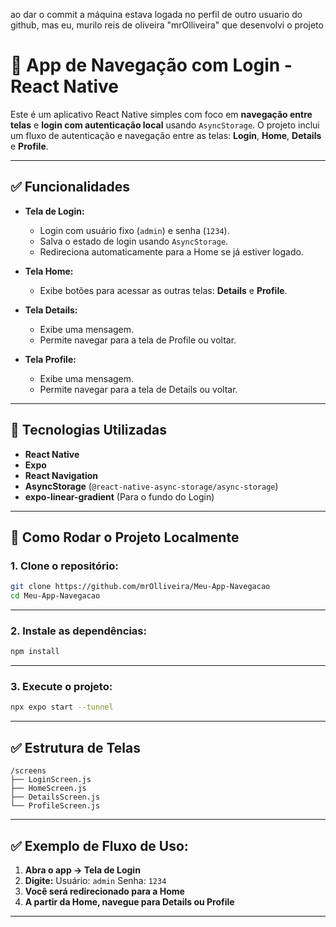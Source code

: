 ao dar o commit a máquina estava logada no perfil de outro usuario do github, mas eu, murilo reis de oliveira "mrOlliveira" que desenvolvi o projeto 

# 📱 App de Navegação com Login - React Native

Este é um aplicativo React Native simples com foco em **navegação entre telas** e **login com autenticação local** usando `AsyncStorage`. O projeto inclui um fluxo de autenticação e navegação entre as telas: **Login**, **Home**, **Details** e **Profile**.

---

## ✅ Funcionalidades

* **Tela de Login:**

  * Login com usuário fixo (`admin`) e senha (`1234`).
  * Salva o estado de login usando `AsyncStorage`.
  * Redireciona automaticamente para a Home se já estiver logado.

* **Tela Home:**

  * Exibe botões para acessar as outras telas: **Details** e **Profile**.

* **Tela Details:**

  * Exibe uma mensagem.
  * Permite navegar para a tela de Profile ou voltar.

* **Tela Profile:**

  * Exibe uma mensagem.
  * Permite navegar para a tela de Details ou voltar.

---

## 💪 Tecnologias Utilizadas

* **React Native**
* **Expo**
* **React Navigation**
* **AsyncStorage** (`@react-native-async-storage/async-storage`)
* **expo-linear-gradient** (Para o fundo do Login)

---

## 🚀 Como Rodar o Projeto Localmente

### 1. Clone o repositório:

```bash
git clone https://github.com/mrOlliveira/Meu-App-Navegacao
cd Meu-App-Navegacao
```

---

### 2. Instale as dependências:

```bash
npm install
```

---
### 3. Execute o projeto:

```bash
npx expo start --tunnel
```
---

## ✅ Estrutura de Telas

```
/screens
├── LoginScreen.js
├── HomeScreen.js
├── DetailsScreen.js
└── ProfileScreen.js
```

---

## ✅ Exemplo de Fluxo de Uso:

1. **Abra o app → Tela de Login**
2. **Digite:**
   Usuário: `admin`
   Senha: `1234`
3. **Você será redirecionado para a Home**
4. **A partir da Home, navegue para Details ou Profile**

---
